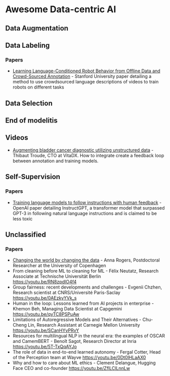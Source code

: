 # Awesome Data-centric AI

## Data Augmentation

## Data Labeling

### Papers

- [Learning Language-Conditioned Robot Behavior from Offline Data and Crowd-Sourced Annotation](https://arxiv.org/abs/2109.01115) - Stanford University paper detailing a method to use crowdsourced language descriptions of videos to train robots on different tasks

## Data Selection

## End of modelitis

## Videos

- [Augmenting bladder cancer diagnostic utilizing unstructured data](https://youtu.be/1SlO5UdYL28) - Thibaut Troude, CTO at VitaDX. How to integrate create a feedback loop between annotation and training models.

## Self-Supervision

### Papers

- [Training language models to follow instructions with human feedback](https://cdn.openai.com/papers/Training_language_models_to_follow_instructions_with_human_feedback.pdf) - OpenAI paper detailing InstructGPT, a transformer model that surpassed GPT-3 in following natural language instructions and is claimed to be less toxic

## Unclassified

### Papers

- [Changing the world by changing the data](https://youtu.be/rh7eV8KZEZ4) - Anna Rogers, Postdoctoral Researcher at the University of Copenhagen
- From cleaning before ML to cleaning for ML - Félix Neutatz, Research Associate at Technische Universität Berlin
  https://youtu.be/RN8zpdIO4f4
- Group fairness: recent developments and challenges - Evgenii Chzhen, Research scientist at CNRS/Université Paris-Saclay
  https://youtu.be/0AEzkyYVk_s
- Human in the loop: Lessons learned from AI projects in enterprise - Khemon Beh, Managing Data Scientist at Capgemini
  https://youtu.be/qyTC8PSPuAw
- Limitations of Autoregressive Models and Their Alternatives - Chu-Cheng Lin, Research Assistant at Carnegie Mellon University
  https://youtu.be/SCanHYvPRvY
- Resources for multilingual NLP in the neural era: the examples of OSCAR and CamemBERT - Benoît Sagot, Research Director at Inria
  https://youtu.be/5T-TxQqAYJo
- The role of data in end-to-end learned autonomy - Fergal Cotter, Head of the Perception team at Wayve
  https://youtu.be/0Dt0lHLaAX0
- Why and how to care about ML ethics - Clement Delangue, Hugging Face CEO and co-founder
  https://youtu.be/ZflLClLnnLw
